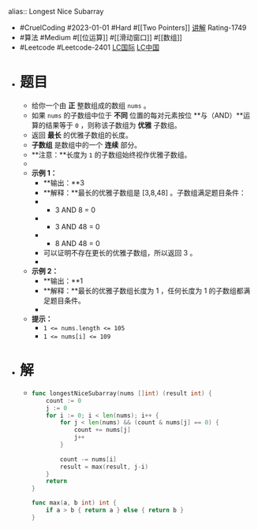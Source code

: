 alias:: Longest Nice Subarray

- #CruelCoding #2023-01-01 #Hard #[[Two Pointers]] [讲解](https://youtu.be/stXRx71prEE) Rating-1749
- #算法 #Medium #[[位运算]] #[[滑动窗口]] #[[数组]]
- #Leetcode #Leetcode-2401 [LC国际](https://leetcode.com/problems/longest-nice-subarray/) [LC中国](https://leetcode.cn/problems/longest-nice-subarray/)
- # 题目
	- 给你一个由 **正** 整数组成的数组 `nums` 。
	- 如果 `nums` 的子数组中位于 **不同** 位置的每对元素按位 **与（AND）**运算的结果等于 `0` ，则称该子数组为 **优雅** 子数组。
	- 返回 **最长** 的优雅子数组的长度。
	- **子数组** 是数组中的一个 **连续** 部分。
	- **注意：**长度为 `1` 的子数组始终视作优雅子数组。
	-
	- **示例 1：**
		- **输出：**3
		- **解释：**最长的优雅子数组是 [3,8,48] 。子数组满足题目条件：
		- - 3 AND 8 = 0
		- - 3 AND 48 = 0
		- - 8 AND 48 = 0
		- 可以证明不存在更长的优雅子数组，所以返回 3 。
		-
	- **示例 2：**
		- **输出：**1
		- **解释：**最长的优雅子数组长度为 1 ，任何长度为 1 的子数组都满足题目条件。
		-
	- **提示：**
		- `1 <= nums.length <= 105`
		- `1 <= nums[i] <= 109`
- # 解
	- ```go
	  func longestNiceSubarray(nums []int) (result int) {
	      count := 0
	      j := 0
	      for i := 0; i < len(nums); i++ {
	          for j < len(nums) && (count & nums[j] == 0) {
	              count += nums[j]
	              j++
	          }
	          
	          count -= nums[i]
	          result = max(result, j-i)
	      }
	      return 
	  }
	  
	  func max(a, b int) int {
	      if a > b { return a } else { return b }
	  }
	  ```